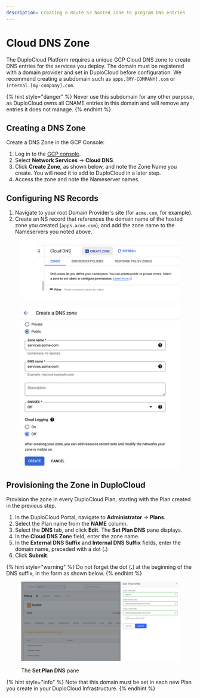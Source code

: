 ```yaml
---
description: Creating a Route 53 hosted zone to program DNS entries
---
```


# Cloud DNS Zone

The DuploCloud Platform requires a unique GCP Cloud DNS zone to create DNS entries for the services you deploy. The domain must be registered with a domain provider and set in DuploCloud before configuration. We recommend creating a subdomain such as `apps.[MY-COMPANY].com` or `internal.[my-company].com`.

{% hint style="danger" %}
Never use this subdomain for any other purpose, as DuploCloud owns all CNAME entries in this domain and will remove any entries it does not manage.
{% endhint %}

## Creating a DNS Zone

Create a DNS Zone in the GCP Console:

1. Log in to the [GCP console](http://console.cloud.google.com/).
2. Select **Network Services** -> **Cloud DNS**. &#x20;
3. Click **Create Zone**, as shown below, and note the Zone Name you create. You will need it to add to DuploCloud in a later step. &#x20;
4. Access the zone and note the Nameserver names.

## Configuring NS Records

1. Navigate to your root Domain Provider's site (for `acme.com`, for example).
2. Create an NS record that references the domain name of the hosted zone you created (`apps.acme.com`), and add the zone name to the Nameservers you noted above.

<div align="left"><figure><img src="../../.gitbook/assets/GCP-DNS1.png" alt=""><figcaption></figcaption></figure></div>

<div align="left"><figure><img src="../../.gitbook/assets/GCP-DNS2.png" alt=""><figcaption></figcaption></figure></div>

## Provisioning the Zone in DuploCloud

Provision the zone in every DuploCloud Plan, starting with the Plan created in the previous step.

1. In the DuploCloud Portal, navigate to **Administrator** -> **Plans**.&#x20;
2. Select the Plan name from the **NAME** column.&#x20;
3. Select the **DNS** tab, and click **Edit**. The **Set Plan DNS** pane displays.
4. In the **Cloud DNS Zon**e field, enter the zone name.
5. In the **External DNS Suffix** and **Internal DNS Suffix** fields, enter the domain name, preceded with a dot (**.**)
6. Click **Submit**.&#x20;

{% hint style="warning" %}
Do not forget the dot (**.**) at the beginning of the DNS suffix, in the form as shown below.
{% endhint %}

<div align="left"><figure><img src="../../.gitbook/assets/image (314).png" alt=""><figcaption><p>The <strong>Set Plan DNS</strong> pane</p></figcaption></figure></div>

{% hint style="info" %}
Note that this domain must be set in each new Plan you create in your DuploCloud Infrastructure.
{% endhint %}

